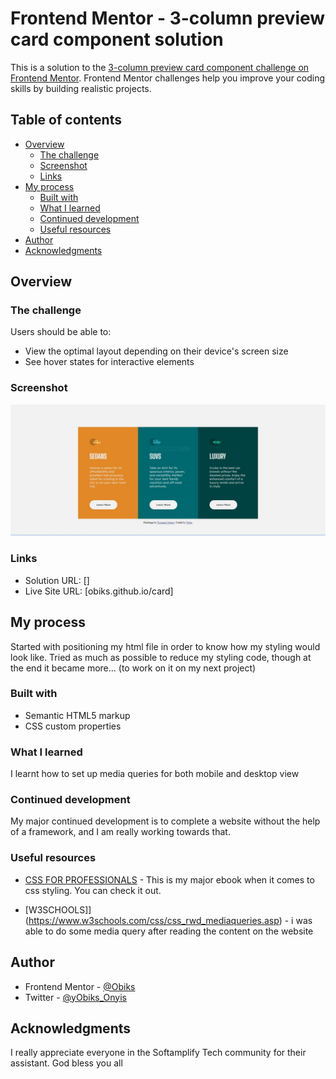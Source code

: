 # Frontend Mentor - 3-column preview card component solution

This is a solution to the [3-column preview card component challenge on Frontend Mentor](https://www.frontendmentor.io/challenges/3column-preview-card-component-pH92eAR2-). Frontend Mentor challenges help you improve your coding skills by building realistic projects. 

## Table of contents

- [Overview](#overview)
  - [The challenge](#the-challenge)
  - [Screenshot](#screenshot)
  - [Links](#links)
- [My process](#my-process)
  - [Built with](#built-with)
  - [What I learned](#what-i-learned)
  - [Continued development](#continued-development)
  - [Useful resources](#useful-resources)
- [Author](#author)
- [Acknowledgments](#acknowledgments)



## Overview

### The challenge

Users should be able to:

- View the optimal layout depending on their device's screen size
- See hover states for interactive elements

### Screenshot

![](./screenshot.JPG)


### Links

- Solution URL: []
- Live Site URL: [obiks.github.io/card]

## My process
Started with positioning my html file in order to know how my styling would look like.
Tried as much as possible to reduce my styling code, though at the end it became more... (to work on it on my next project)

### Built with

- Semantic HTML5 markup
- CSS custom properties


### What I learned

I learnt how to set up media queries for both mobile and desktop view


### Continued development

My major continued development is to complete a website without the help of a framework, and I am really working towards that.


### Useful resources

- [CSS FOR PROFESSIONALS](ebook) - This is my major ebook when it comes to css styling. You can check it out.

- [W3SCHOOLS]](https://www.w3schools.com/css/css_rwd_mediaqueries.asp) - i was able to do some media query after reading the content on the website




## Author

- Frontend Mentor - [@Obiks](https://www.frontendmentor.io/profile/obiks)
- Twitter - [@yObiks_Onyis](https://www.twitter.com/yourusername)


## Acknowledgments

I really appreciate everyone in the Softamplify Tech community for their assistant. God bless you all

